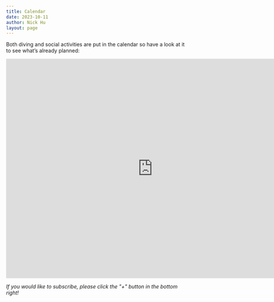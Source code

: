 ```yaml
---
title: Calendar
date: 2023-10-11
author: Nick Hu
layout: page
---
```


Both diving and social activities are put in the calendar so have a look at it to see what’s already planned:

<iframe src="https://calendar.google.com/calendar/embed?src=ouueg.website%40gmail.com&ctz=Europe%2FLondon" style="border: 0" width="800" height="600" frameborder="0" scrolling="no"></iframe>

*If you would like to subscribe, please click the "+" button in the bottom right!*
